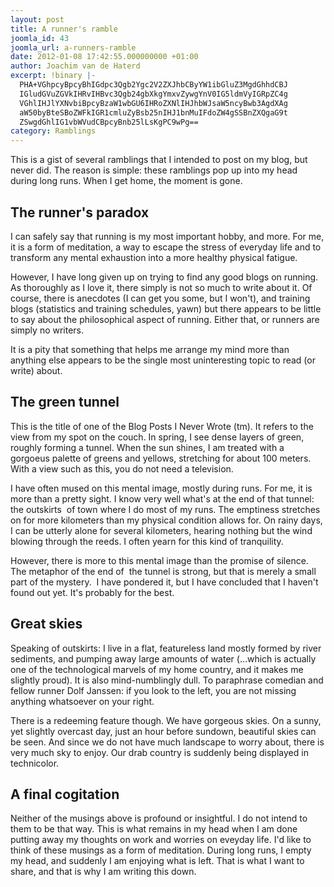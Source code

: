 ```yaml
---
layout: post
title: A runner's ramble
joomla_id: 43
joomla_url: a-runners-ramble
date: 2012-01-08 17:42:55.000000000 +01:00
author: Joachim van de Haterd
excerpt: !binary |-
  PHA+VGhpcyBpcyBhIGdpc3Qgb2Ygc2V2ZXJhbCByYW1ibGluZ3MgdGhhdCBJ
  IGludGVuZGVkIHRvIHBvc3Qgb24gbXkgYmxvZywgYnV0IG5ldmVyIGRpZC4g
  VGhlIHJlYXNvbiBpcyBzaW1wbGU6IHRoZXNlIHJhbWJsaW5ncyBwb3AgdXAg
  aW50byBteSBoZWFkIGR1cmluZyBsb25nIHJ1bnMuIFdoZW4gSSBnZXQgaG9t
  ZSwgdGhlIG1vbWVudCBpcyBnb25lLsKgPC9wPg==
category: Ramblings
---
```

<p>This is a gist of several ramblings that I intended to post on my blog, but never did. The reason is simple: these ramblings pop up into my head during long runs. When I get home, the moment is gone. </p>

<h2>The runner's paradox</h2>
<p>I can safely say that running is my most important hobby, and more. For me, it is a form of meditation, a way to escape the stress of everyday life and to transform any mental exhaustion into a more healthy physical fatigue. </p>
<p>However, I have long given up on trying to find any good blogs on running. As thoroughly as I love it, there simply is not so much to write about it. Of course, there is anecdotes (I can get you some, but I won't), and training blogs (statistics and training schedules, yawn) but there appears to be little to say about the philosophical aspect of running. Either that, or runners are simply no writers.</p>
<p>It is a pity that something that helps me arrange my mind more than anything else appears to be the single most uninteresting topic to read (or write) about.</p>
<h2>The green tunnel</h2>
<p>This is the title of one of the Blog Posts I Never Wrote (tm). It refers to the view from my spot on the couch. In spring, I see dense layers of green, roughly forming a tunnel. When the sun shines, I am treated with a gorgoeus palette of greens and yellows, stretching for about 100 meters. With a view such as this, you do not need a television.</p>
<p>I have often mused on this mental image, mostly during runs. For me, it is more than a pretty sight. I know very well what's at the end of that tunnel: the outskirts  of town where I do most of my runs. The emptiness stretches on for more kilometers than my physical condition allows for. On rainy days, I can be utterly alone for several kilometers, hearing nothing but the wind blowing through the reeds. I often yearn for this kind of tranquility.</p>
<p>However, there is more to this mental image than the promise of silence. The metaphor of the end of  the tunnel is strong, but that is merely a small part of the mystery.  I have pondered it, but I have concluded that I haven't found out yet. It's probably for the best.</p>
<h2>Great skies</h2>
<p>Speaking of outskirts: I live in a flat, featureless land mostly formed by river sediments, and pumping away large amounts of water (...which is actually one of the technological marvels of my home country, and it makes me slightly proud). It is also mind-numblingly dull. To paraphrase comedian and fellow runner Dolf Janssen: if you look to the left, you are not missing anything whatsoever on your right.</p>
<p>There is a redeeming feature though. We have gorgeous skies. On a sunny, yet slightly overcast day, just an hour before sundown, beautiful skies can be seen. And since we do not have much landscape to worry about, there is very much sky to enjoy. Our drab country is suddenly being displayed in technicolor. </p>
<h2>A final cogitation</h2>
<p>Neither of the musings above is profound or insightful. I do not intend to them to be that way. This is what remains in my head when I am done putting away my thoughts on work and worries on eveyday life. I'd like to think of these musings as a form of meditation. During long runs, I empty my head, and suddenly I am enjoying what is left. That is what I want to share, and that is why I am writing this down.</p>
